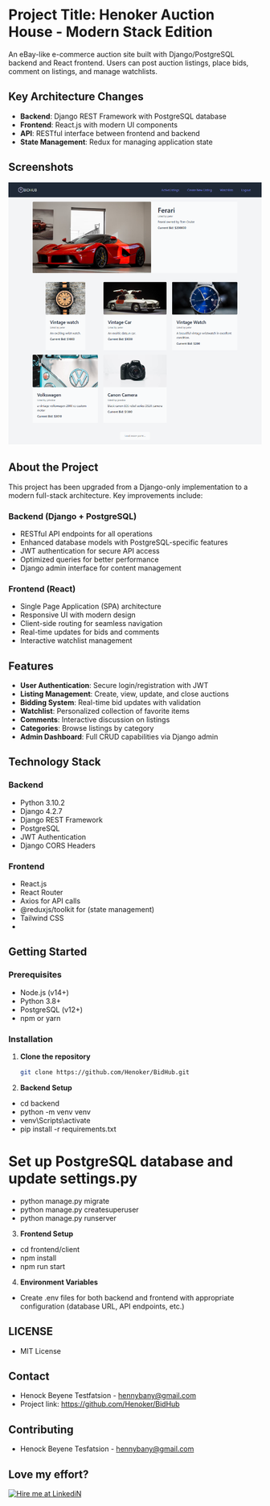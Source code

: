 # Project Title: Henoker Auction House - Modern Stack Edition

An eBay-like e-commerce auction site built with Django/PostgreSQL backend and React frontend. Users can post auction listings, place bids, comment on listings, and manage watchlists.

## Key Architecture Changes

- **Backend**: Django REST Framework with PostgreSQL database
- **Frontend**: React.js with modern UI components
- **API**: RESTful interface between frontend and backend
- **State Management**: Redux for managing application state

## Screenshots

![Screenshot](frontend/client/public/dashboard.png)

## About the Project

This project has been upgraded from a Django-only implementation to a modern full-stack architecture. Key improvements include:

### Backend (Django + PostgreSQL)

- RESTful API endpoints for all operations
- Enhanced database models with PostgreSQL-specific features
- JWT authentication for secure API access
- Optimized queries for better performance
- Django admin interface for content management

### Frontend (React)

- Single Page Application (SPA) architecture
- Responsive UI with modern design
- Client-side routing for seamless navigation
- Real-time updates for bids and comments
- Interactive watchlist management

## Features

- **User Authentication**: Secure login/registration with JWT
- **Listing Management**: Create, view, update, and close auctions
- **Bidding System**: Real-time bid updates with validation
- **Watchlist**: Personalized collection of favorite items
- **Comments**: Interactive discussion on listings
- **Categories**: Browse listings by category
- **Admin Dashboard**: Full CRUD capabilities via Django admin

## Technology Stack

### Backend

- Python 3.10.2
- Django 4.2.7
- Django REST Framework
- PostgreSQL
- JWT Authentication
- Django CORS Headers

### Frontend

- React.js
- React Router
- Axios for API calls
- @reduxjs/toolkit for (state management)
- Tailwind CSS
-

## Getting Started

### Prerequisites

- Node.js (v14+)
- Python 3.8+
- PostgreSQL (v12+)
- npm or yarn

### Installation

1. **Clone the repository**

   ```bash
   git clone https://github.com/Henoker/BidHub.git

   ```

2. **Backend Setup**

- cd backend
- python -m venv venv
- venv\Scripts\activate
- pip install -r requirements.txt

# Set up PostgreSQL database and update settings.py

- python manage.py migrate
- python manage.py createsuperuser
- python manage.py runserver

3. **Frontend Setup**

- cd frontend/client
- npm install
- npm run start

4. **Environment Variables**

- Create .env files for both backend and frontend with appropriate configuration (database URL, API endpoints, etc.)

## LICENSE

- MIT License

## Contact

- Henock Beyene Testfatsion - [hennybany@gmail.com](mailto:hennybany@gmail.com)
- Project link: https://github.com/Henoker/BidHub

## Contributing

- Henock Beyene Tesfatsion - [hennybany@gmail.com](mailto:hennybany@gmail.com)

## Love my effort?

<a href='https://www.linkedin.com/in/henock-beyene-tesfatsion-921ba54b/' target='_blank'><img height='35' style='border:0px;height:34px;' src='auctions/static/images/download.jpg' border='0' alt='Hire me at LinkediN' />
